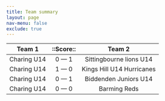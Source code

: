 ```yaml
---
title: Team summary
layout: page
nav-menu: false
exclude: true
---
```




|   Team 1    |  ::Score::  |          Team 2           |
|:-----------:|:-----------:|:-------------------------:|
| Charing U14 | 0 &mdash; 1 |  Sittingbourne lions U14  |
| Charing U14 | 1 &mdash; 0 | Kings Hill U14 Hurricanes |
| Charing U14 | 0 &mdash; 1 |   Biddenden Juniors U14   |
| Charing U14 | 0 &mdash; 0 |       Barming Reds        |

 <br /><br /><br />